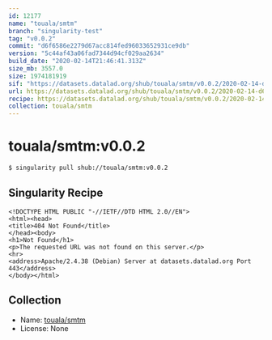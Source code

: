```yaml
---
id: 12177
name: "touala/smtm"
branch: "singularity-test"
tag: "v0.0.2"
commit: "d6f6586e2279d67acc814fed96033652931ce9db"
version: "5c44af43a06fad7344d94cf029aa2634"
build_date: "2020-02-14T21:46:41.313Z"
size_mb: 3557.0
size: 1974181919
sif: "https://datasets.datalad.org/shub/touala/smtm/v0.0.2/2020-02-14-d6f6586e-5c44af43/5c44af43a06fad7344d94cf029aa2634.sif"
url: https://datasets.datalad.org/shub/touala/smtm/v0.0.2/2020-02-14-d6f6586e-5c44af43/
recipe: https://datasets.datalad.org/shub/touala/smtm/v0.0.2/2020-02-14-d6f6586e-5c44af43/Singularity
collection: touala/smtm
---
```


# touala/smtm:v0.0.2

```bash
$ singularity pull shub://touala/smtm:v0.0.2
```

## Singularity Recipe

```singularity
<!DOCTYPE HTML PUBLIC "-//IETF//DTD HTML 2.0//EN">
<html><head>
<title>404 Not Found</title>
</head><body>
<h1>Not Found</h1>
<p>The requested URL was not found on this server.</p>
<hr>
<address>Apache/2.4.38 (Debian) Server at datasets.datalad.org Port 443</address>
</body></html>
```

## Collection

 - Name: [touala/smtm](https://github.com/touala/smtm)
 - License: None

